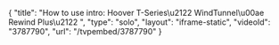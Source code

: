 {
    "title": "How to use intro: Hoover T-Series\u2122 WindTunnel\u00ae Rewind Plus\u2122 ",
    "type": "solo",
    "layout": "iframe-static",
    "videoId": "3787790",
    "url": "\/tvpembed\/3787790"
}